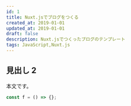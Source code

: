 ```yaml
---
id: 1
title: Nuxt.jsでブログをつくる
created_at: 2019-01-01
updated_at: 2019-01-01
draft: false
description: Nuxt.jsでつくったブログのテンプレート
tags: JavaScript,Nuxt.js
---
```


## 見出し 2

本文です。

```javascript
const f = () => {};
```